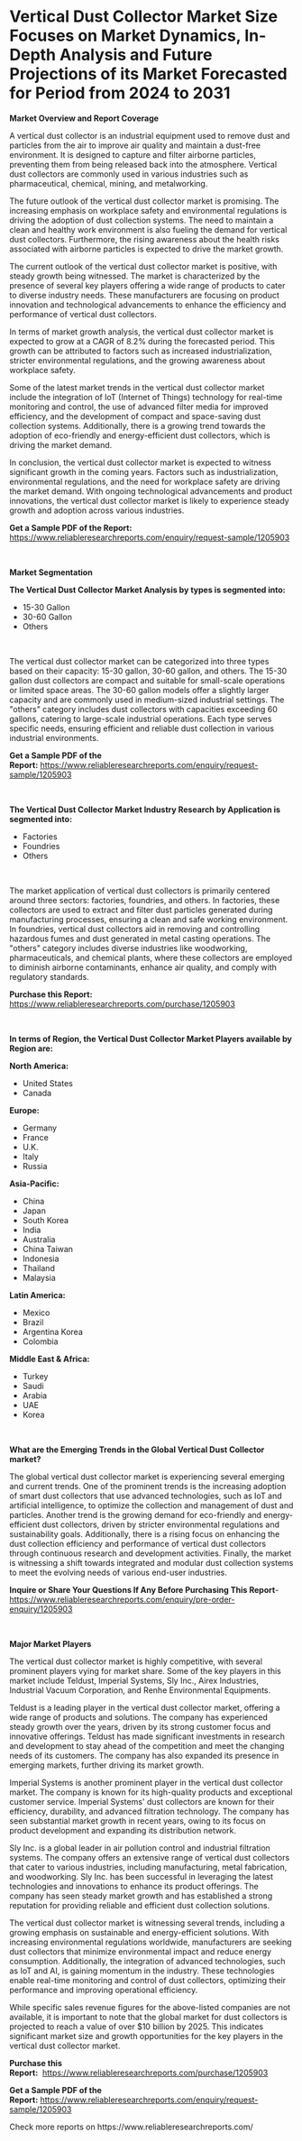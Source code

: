 <p><h1>Vertical Dust Collector Market Size Focuses on Market Dynamics, In-Depth Analysis and Future Projections of its Market Forecasted for Period from 2024 to 2031</h1></p><p><strong>Market Overview and Report Coverage</strong></p>
<p><p>A vertical dust collector is an industrial equipment used to remove dust and particles from the air to improve air quality and maintain a dust-free environment. It is designed to capture and filter airborne particles, preventing them from being released back into the atmosphere. Vertical dust collectors are commonly used in various industries such as pharmaceutical, chemical, mining, and metalworking.</p><p>The future outlook of the vertical dust collector market is promising. The increasing emphasis on workplace safety and environmental regulations is driving the adoption of dust collection systems. The need to maintain a clean and healthy work environment is also fueling the demand for vertical dust collectors. Furthermore, the rising awareness about the health risks associated with airborne particles is expected to drive the market growth.</p><p>The current outlook of the vertical dust collector market is positive, with steady growth being witnessed. The market is characterized by the presence of several key players offering a wide range of products to cater to diverse industry needs. These manufacturers are focusing on product innovation and technological advancements to enhance the efficiency and performance of vertical dust collectors.</p><p>In terms of market growth analysis, the vertical dust collector market is expected to grow at a CAGR of 8.2% during the forecasted period. This growth can be attributed to factors such as increased industrialization, stricter environmental regulations, and the growing awareness about workplace safety. </p><p>Some of the latest market trends in the vertical dust collector market include the integration of IoT (Internet of Things) technology for real-time monitoring and control, the use of advanced filter media for improved efficiency, and the development of compact and space-saving dust collection systems. Additionally, there is a growing trend towards the adoption of eco-friendly and energy-efficient dust collectors, which is driving the market demand.</p><p>In conclusion, the vertical dust collector market is expected to witness significant growth in the coming years. Factors such as industrialization, environmental regulations, and the need for workplace safety are driving the market demand. With ongoing technological advancements and product innovations, the vertical dust collector market is likely to experience steady growth and adoption across various industries.</p></p>
<p><strong>Get a Sample PDF of the Report:</strong> <a href="https://www.reliableresearchreports.com/enquiry/request-sample/1205903">https://www.reliableresearchreports.com/enquiry/request-sample/1205903</a></p>
<p>&nbsp;</p>
<p><strong>Market Segmentation</strong></p>
<p><strong>The Vertical Dust Collector Market Analysis by types is segmented into:</strong></p>
<p><ul><li>15-30 Gallon</li><li>30-60 Gallon</li><li>Others</li></ul></p>
<p>&nbsp;</p>
<p><p>The vertical dust collector market can be categorized into three types based on their capacity: 15-30 gallon, 30-60 gallon, and others. The 15-30 gallon dust collectors are compact and suitable for small-scale operations or limited space areas. The 30-60 gallon models offer a slightly larger capacity and are commonly used in medium-sized industrial settings. The "others" category includes dust collectors with capacities exceeding 60 gallons, catering to large-scale industrial operations. Each type serves specific needs, ensuring efficient and reliable dust collection in various industrial environments.</p></p>
<p><strong>Get a Sample PDF of the Report:</strong>&nbsp;<a href="https://www.reliableresearchreports.com/enquiry/request-sample/1205903">https://www.reliableresearchreports.com/enquiry/request-sample/1205903</a></p>
<p>&nbsp;</p>
<p><strong>The Vertical Dust Collector Market Industry Research by Application is segmented into:</strong></p>
<p><ul><li>Factories</li><li>Foundries</li><li>Others</li></ul></p>
<p>&nbsp;</p>
<p><p>The market application of vertical dust collectors is primarily centered around three sectors: factories, foundries, and others. In factories, these collectors are used to extract and filter dust particles generated during manufacturing processes, ensuring a clean and safe working environment. In foundries, vertical dust collectors aid in removing and controlling hazardous fumes and dust generated in metal casting operations. The "others" category includes diverse industries like woodworking, pharmaceuticals, and chemical plants, where these collectors are employed to diminish airborne contaminants, enhance air quality, and comply with regulatory standards.</p></p>
<p><strong>Purchase this Report:</strong>&nbsp; <a href="https://www.reliableresearchreports.com/purchase/1205903">https://www.reliableresearchreports.com/purchase/1205903</a></p>
<p>&nbsp;</p>
<p><strong>In terms of Region, the Vertical Dust Collector Market Players available by Region are:</strong></p>
<p>
    <p> <strong> North America: </strong>
        <ul>
            <li>United States</li>
            <li>Canada</li>
        </ul>
        </p> 
    <p> <strong> Europe: </strong>
        <ul>
            <li>Germany</li>
            <li>France</li>
            <li>U.K.</li>
            <li>Italy</li>
            <li>Russia</li>
        </ul>
        </p> 
    <p> <strong> Asia-Pacific: </strong>
        <ul>
            <li>China</li>
            <li>Japan</li>
            <li>South Korea</li>
            <li>India</li>
            <li>Australia</li>
            <li>China Taiwan</li>
            <li>Indonesia</li>
            <li>Thailand</li>
            <li>Malaysia</li>
        </ul>
        </p> 
    <p> <strong> Latin America: </strong>
        <ul>
            <li>Mexico</li>
            <li>Brazil</li>
            <li>Argentina Korea</li>
            <li>Colombia</li>
        </ul>
        </p> 
    <p> <strong> Middle East & Africa: </strong>
        <ul>
            <li>Turkey</li>
            <li>Saudi</li>
            <li>Arabia</li>
            <li>UAE</li>
            <li>Korea</li>
        </ul>
    </p>
    </p>
<p>&nbsp;</p>
<p><strong>What are the Emerging Trends in the Global Vertical Dust Collector market?</strong></p>
<p><p>The global vertical dust collector market is experiencing several emerging and current trends. One of the prominent trends is the increasing adoption of smart dust collectors that use advanced technologies, such as IoT and artificial intelligence, to optimize the collection and management of dust and particles. Another trend is the growing demand for eco-friendly and energy-efficient dust collectors, driven by stricter environmental regulations and sustainability goals. Additionally, there is a rising focus on enhancing the dust collection efficiency and performance of vertical dust collectors through continuous research and development activities. Finally, the market is witnessing a shift towards integrated and modular dust collection systems to meet the evolving needs of various end-user industries.</p></p>
<p><strong>Inquire or Share Your Questions If Any Before Purchasing This Report</strong>- <a href="https://www.reliableresearchreports.com/enquiry/pre-order-enquiry/1205903">https://www.reliableresearchreports.com/enquiry/pre-order-enquiry/1205903</a></p>
<p>&nbsp;</p>
<p><strong>Major Market Players</strong></p>
<p><p>The vertical dust collector market is highly competitive, with several prominent players vying for market share. Some of the key players in this market include Teldust, Imperial Systems, Sly Inc., Airex Industries, Industrial Vacuum Corporation, and Renhe Environmental Equipments.</p><p>Teldust is a leading player in the vertical dust collector market, offering a wide range of products and solutions. The company has experienced steady growth over the years, driven by its strong customer focus and innovative offerings. Teldust has made significant investments in research and development to stay ahead of the competition and meet the changing needs of its customers. The company has also expanded its presence in emerging markets, further driving its market growth.</p><p>Imperial Systems is another prominent player in the vertical dust collector market. The company is known for its high-quality products and exceptional customer service. Imperial Systems' dust collectors are known for their efficiency, durability, and advanced filtration technology. The company has seen substantial market growth in recent years, owing to its focus on product development and expanding its distribution network.</p><p>Sly Inc. is a global leader in air pollution control and industrial filtration systems. The company offers an extensive range of vertical dust collectors that cater to various industries, including manufacturing, metal fabrication, and woodworking. Sly Inc. has been successful in leveraging the latest technologies and innovations to enhance its product offerings. The company has seen steady market growth and has established a strong reputation for providing reliable and efficient dust collection solutions.</p><p>The vertical dust collector market is witnessing several trends, including a growing emphasis on sustainable and energy-efficient solutions. With increasing environmental regulations worldwide, manufacturers are seeking dust collectors that minimize environmental impact and reduce energy consumption. Additionally, the integration of advanced technologies, such as IoT and AI, is gaining momentum in the industry. These technologies enable real-time monitoring and control of dust collectors, optimizing their performance and improving operational efficiency.</p><p>While specific sales revenue figures for the above-listed companies are not available, it is important to note that the global market for dust collectors is projected to reach a value of over $10 billion by 2025. This indicates significant market size and growth opportunities for the key players in the vertical dust collector market.</p></p>
<p><strong>Purchase this Report:</strong>&nbsp;&nbsp;<a href="https://www.reliableresearchreports.com/purchase/1205903">https://www.reliableresearchreports.com/purchase/1205903</a></p>
<p></p>
<p><strong>Get a Sample PDF of the Report:</strong>&nbsp;<a href="https://www.reliableresearchreports.com/enquiry/request-sample/1205903">https://www.reliableresearchreports.com/enquiry/request-sample/1205903</a></p>
<p>Check more reports on https://www.reliableresearchreports.com/</p>